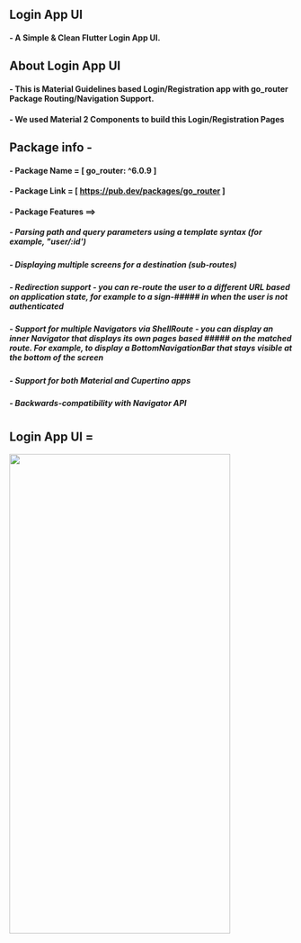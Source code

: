 ## Login App UI

#### - A Simple & Clean Flutter Login App UI.

## About Login App UI

#### - This is Material Guidelines based Login/Registration app with go_router Package Routing/Navigation Support.
#### - We used Material 2 Components to build this Login/Registration Pages
## Package info - 
#### - Package Name = [ go_router: ^6.0.9 ]
#### - Package Link = [ https://pub.dev/packages/go_router ]
#### - Package Features ==>
##### - Parsing path and query parameters using a template syntax (for example, "user/:id')
##### - Displaying multiple screens for a destination (sub-routes)
##### - Redirection support - you can re-route the user to a different URL based on application state, for example to a sign-#####   in when the user is not authenticated
##### - Support for multiple Navigators via ShellRoute - you can display an inner Navigator that displays its own pages based #####   on the matched route. For example, to display a BottomNavigationBar that stays visible at the bottom of the screen
##### - Support for both Material and Cupertino apps
##### - Backwards-compatibility with Navigator API
#
#
## Login App UI =

<img src="https://user-images.githubusercontent.com/64002004/218252604-9f69e01d-73ed-4a8a-a08e-97e9fd286fed.png" width="393" height="852">

